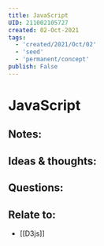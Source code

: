 ```yaml
---
title: JavaScript
UID: 211002105727
created: 02-Oct-2021
tags:
  - 'created/2021/Oct/02'
  - 'seed'
  - 'permanent/concept'
publish: False
---
```

# JavaScript

## Notes:


## Ideas & thoughts:

## Questions:

## Relate to:
- [[D3js]]